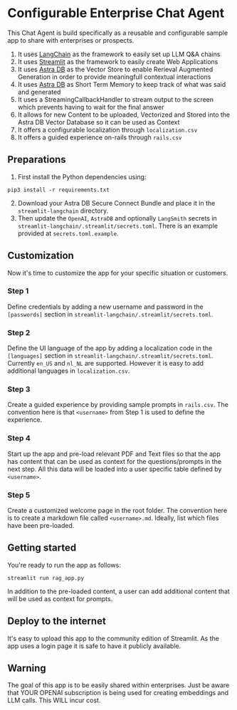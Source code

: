 # Configurable Enterprise Chat Agent
This Chat Agent is build specifically as a reusable and configurable sample app to share with enterprises or prospects. 

1. It uses [LangChain](https://www.langchain.com/) as the framework to easily set up LLM Q&A chains
2. It uses [Streamlit](https://streamlit.io/) as the framework to easily create Web Applications
3. It uses [Astra DB](https://astra.datastax.com/) as the Vector Store to enable Rerieval Augmented Generation in order to provide meaningfull contextual interactions
4. It uses [Astra DB](https://astra.datastax.com/) as Short Term Memory to keep track of what was said and generated
5. It uses a StreamingCallbackHandler to stream output to the screen which prevents having to wait for the final answer
6. It allows for new Content to be uploaded, Vectorized and Stored into the Astra DB Vector Database so it can be used as Context
7. It offers a configurable localization through `localization.csv`
8. It offers a guided experience on-rails through `rails.csv`

## Preparations
1. First install the Python dependencies using:
```
pip3 install -r requirements.txt
```
2. Download your Astra DB Secure Connect Bundle and place it in the `streamlit-langchain` directory.
3. Then update the `OpenAI`, `AstraDB` and optionally `LangSmith` secrets in `streamlit-langchain/.streamlit/secrets.toml`. There is an example provided at `secrets.toml.example`.

## Customization
Now it's time to customize the app for your specific situation or customers.
### Step 1
Define credentials by adding a new username and password in the `[passwords]` section in `streamlit-langchain/.streamlit/secrets.toml`.
### Step 2
Define the UI language of the app by adding a localization code in the `[languages]` section in `streamlit-langchain/.streamlit/secrets.toml`. Currently `en_US` and `nl_NL` are supported. However it is easy to add additional languages in `localization.csv`.
### Step 3
Create a guided experience by providing sample prompts in `rails.csv`. The convention here is that `<username>` from Step 1 is used to define the experience.
### Step 4
Start up the app and pre-load relevant PDF and Text files so that the app has content that can be used as context for the questions/prompts in the next step. All this data will be loaded into a user specific table defined by `<username>`.
### Step 5
Create a customized welcome page in the root folder. The convention here is to create a markdown file called `<username>.md`. Ideally, list which files have been pre-loaded.

## Getting started
You're ready to run the app as follows:
```
streamlit run rag_app.py
```
In addition to the pre-loaded content, a user can add additional content that will be used as context for prompts.

## Deploy to the internet
It's easy to upload this app to the community edition of Streamlit. As the app uses a login page it is safe to have it publicly available.

## Warning
The goal of this app is to be easily shared within enterprises. Just be aware that YOUR OPENAI subscription is being used for creating embeddings and LLM calls. This WILL incur cost.